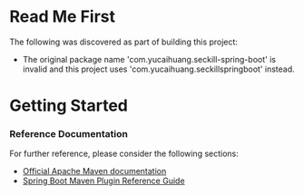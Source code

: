 # Read Me First
The following was discovered as part of building this project:

* The original package name 'com.yucaihuang.seckill-spring-boot' is invalid and this project uses 'com.yucaihuang.seckillspringboot' instead.

# Getting Started

### Reference Documentation
For further reference, please consider the following sections:

* [Official Apache Maven documentation](https://maven.apache.org/guides/index.html)
* [Spring Boot Maven Plugin Reference Guide](https://docs.spring.io/spring-boot/docs/2.2.11.RELEASE/maven-plugin/)

